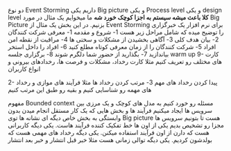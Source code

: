 دو نوع Event Storming داریم یکی Big picture  و یکی Process level و یکی design level
**کلا باعث میشه سیستم به اجزا کوچک خورد شه**
ما میخوایم یک مثال در مورد Big Picture بزنیم. 
در این بخش یک مثال از Event Storming برای نرم افزار یک خبرگزاری را توضیح میده
که شامل مراحل زیر هست
1- شروع و مقدمه
	1- معرفی شرکت کنندگان
	2- بیان هدف کلی
	3- آگاهی بخشیدن از مشکلات و سختی ها
	4- مراقبت از نقطه امن افراد
	5- شرکت کنندگان را از زمان معرفی کوتاه مطلع کنید
	6- افراد را داخل استخر بیاندازید
	7- بگذارید از حضور شما دلگرم شوند
	8- برگزاری جلسه warm up
	9- کارت های مختلف رو تعریف کنیم مثلا کارت رخداد، مشکلات و فرصت ها، رخدادهای بیرونی و انواع کاربران

2- پیدا کردن رخداد های مهم
3- مرتب کردن رخداد ها مثلا فرآیند های موازی و رخداد های مهمه رو شناسایی کنیم و بقیه رو طبق این مرتب کنیم 

مفهوم Bounded context
مسئله رو خورد کنیم به مدل های کوچک و یک مرزی بین سرویس ها ایجاد میکنیم
فرآیند ها و بخش هایی که یک کار مستقل انجام میدن بدون  وابستگی به بخش خاص دیگه ای 
نشانه ها توی Big picture هست تا بتونیم سرویس ها مجزا رو تشخیص بدیم یکی از اون ها خط تفکیک کننده فرآیند هاست. یکی دیگه کاربرانی هست که دارن از اون فرآیند استفاده میکنن. یکی دیگه رخداد های مهمی هست که بولدشون کردیم. یکی دیگه توالی زمانی هست مثلا خبر قبل انتشار و خبر بعد انتشار 